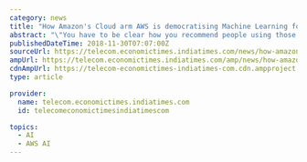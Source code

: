 ```yaml
---
category: news
title: "How Amazon's Cloud arm AWS is democratising Machine Learning for all"
abstract: "\"You have to be clear how you recommend people using those services,\" said the AWS CEO as the company announced 13 new ML services and capabilities, including a custom AI chip. One such ML service is SageMaker that has been given a fresh makeover ..."
publishedDateTime: 2018-11-30T07:07:00Z
sourceUrl: https://telecom.economictimes.indiatimes.com/news/how-amazons-cloud-arm-aws-is-democratising-machine-learning-for-all/66878030
ampUrl: https://telecom.economictimes.indiatimes.com/amp/news/how-amazons-cloud-arm-aws-is-democratising-machine-learning-for-all/66878030
cdnAmpUrl: https://telecom-economictimes-indiatimes-com.cdn.ampproject.org/c/s/telecom.economictimes.indiatimes.com/amp/news/how-amazons-cloud-arm-aws-is-democratising-machine-learning-for-all/66878030
type: article

provider:
  name: telecom.economictimes.indiatimes.com
  id: telecomeconomictimesindiatimescom

topics:
  - AI
  - AWS AI
---
```

